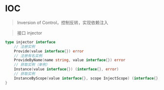 # IOC
> Inversion of Control，控制反转，实现依赖注入

> 接口 injector

```go
type injector interface 
    // 注册实例
	Provide(value interface{}) error
    // 注册有名实例
	ProvideByName(name string, value interface{}) error
    // 获取实例（单例）
	Instance(value interface{}) (interface{}, error)
    // 获取实例
	InstanceByScope(value interface{}, scope InjectScope) (interface{}, error)
}
```